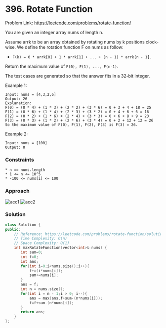 # 396. Rotate Function

Problem Link: https://leetcode.com/problems/rotate-function/

You are given an integer array nums of length n.

Assume arrk to be an array obtained by rotating nums by k positions clock-wise. We define the rotation function F on nums as follow:

* ```F(k) = 0 * arrk[0] + 1 * arrk[1] + ... + (n - 1) * arrk[n - 1].```

Return the maximum value of ```F(0), F(1), ..., F(n-1)```.

The test cases are generated so that the answer fits in a 32-bit integer.

Example 1:
```
Input: nums = [4,3,2,6]
Output: 26
Explanation:
F(0) = (0 * 4) + (1 * 3) + (2 * 2) + (3 * 6) = 0 + 3 + 4 + 18 = 25
F(1) = (0 * 6) + (1 * 4) + (2 * 3) + (3 * 2) = 0 + 4 + 6 + 6 = 16
F(2) = (0 * 2) + (1 * 6) + (2 * 4) + (3 * 3) = 0 + 6 + 8 + 9 = 23
F(3) = (0 * 3) + (1 * 2) + (2 * 6) + (3 * 4) = 0 + 2 + 12 + 12 = 26
So the maximum value of F(0), F(1), F(2), F(3) is F(3) = 26.
```

Example 2:
```
Input: nums = [100]
Output: 0
```

### Constraints
```
* n == nums.length
* 1 <= n <= 10^5
* -100 <= nums[i] <= 100
```

### Approach
![acc1](https://user-images.githubusercontent.com/37553488/210244245-2b104984-dc5f-4b64-95dd-9ba17dcda46a.jpeg)
![acc2](https://user-images.githubusercontent.com/37553488/210244253-9861445d-f745-4b9b-9b9c-04ac2911c833.jpeg)



### Solution
```cpp
class Solution {
public:
    // Reference: https://leetcode.com/problems/rotate-function/solutions/2945111/simple-mathematics-solution/
    // Time Complexity: O(n)
    // Space Complexity: O(1)
    int maxRotateFunction(vector<int>& nums) {
       int sum=0;
       int f=0;
       int ans;
       for(int i=0;i<nums.size();i++){
           f+=(i*nums[i]);
           sum+=nums[i];
       }
       ans = f;
       int n = nums.size();
       for(int i = n - 1;i > 0; i--){
           ans = max(ans,f+sum-(n*nums[i]));
           f=f+sum-(n*nums[i]);
       }
       return ans;
    }
};
```


